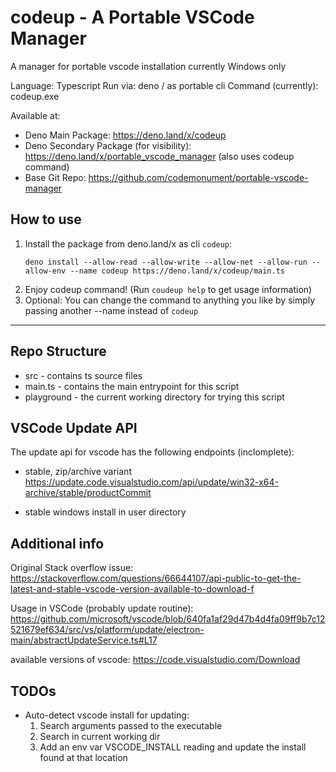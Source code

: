 # codeup - A Portable VSCode Manager

A manager for portable vscode installation currently Windows only

Language: Typescript 
Run via: deno / as portable cli 
Command (currently): codeup.exe

Available at: 
- Deno Main Package: https://deno.land/x/codeup
- Deno Secondary Package (for visibility): https://deno.land/x/portable_vscode_manager (also uses codeup command)
- Base Git Repo: <https://github.com/codemonument/portable-vscode-manager>

## How to use 

1. Install the package from deno.land/x as cli `codeup`:  
   ```
   deno install --allow-read --allow-write --allow-net --allow-run --allow-env --name codeup https://deno.land/x/codeup/main.ts
   ```
2. Enjoy codeup command! (Run `coudeup help` to get usage information)
3. Optional: You can change the command to anything you like by simply passing another --name instead of `codeup`

---

## Repo Structure 

- src - contains ts source files 
- main.ts - contains the main entrypoint for this script 
- playground - the current working directory for trying this script

## VSCode Update API 

The update api for vscode has the following endpoints (inclomplete): 

- stable, zip/archive variant
https://update.code.visualstudio.com/api/update/win32-x64-archive/stable/productCommit

- stable windows install in user directory

## Additional info

Original Stack overflow issue: 
https://stackoverflow.com/questions/66644107/api-public-to-get-the-latest-and-stable-vscode-version-available-to-download-f

Usage in VSCode (probably update routine): 
https://github.com/microsoft/vscode/blob/640fa1af29d47b4d4fa09ff9b7c12521679ef634/src/vs/platform/update/electron-main/abstractUpdateService.ts#L17

available versions of vscode: 
https://code.visualstudio.com/Download

## TODOs

- Auto-detect vscode install for updating: 
    1. Search arguments passed to the executable
    2. Search in current working dir 
    3. Add an env var VSCODE_INSTALL reading and update the install found at that location 

